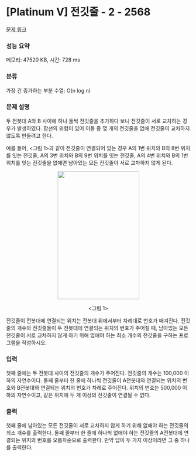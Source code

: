 # [Platinum V] 전깃줄 - 2 - 2568 

[문제 링크](https://www.acmicpc.net/problem/2568) 

### 성능 요약

메모리: 47520 KB, 시간: 728 ms

### 분류

가장 긴 증가하는 부분 수열: O(n log n)

### 문제 설명

<p>두 전봇대 A와 B 사이에 하나 둘씩 전깃줄을 추가하다 보니 전깃줄이 서로 교차하는 경우가 발생하였다. 합선의 위험이 있어 이들 중 몇 개의 전깃줄을 없애 전깃줄이 교차하지 않도록 만들려고 한다.</p>

<p>예를 들어, <그림 1>과 같이 전깃줄이 연결되어 있는 경우 A의 1번 위치와 B의 8번 위치를 잇는 전깃줄, A의 3번 위치와 B의 9번 위치를 잇는 전깃줄, A의 4번 위치와 B의 1번 위치를 잇는 전깃줄을 없애면 남아있는 모든 전깃줄이 서로 교차하지 않게 된다. </p>

<p style="text-align: center;"><img alt="" src="" style="width: 223px; height: 349px;"></p>

<p style="text-align: center;"><그림 1></p>

<p>전깃줄이 전봇대에 연결되는 위치는 전봇대 위에서부터 차례대로 번호가 매겨진다. 전깃줄의 개수와 전깃줄들이 두 전봇대에 연결되는 위치의 번호가 주어질 때, 남아있는 모든 전깃줄이 서로 교차하지 않게 하기 위해 없애야 하는 최소 개수의 전깃줄을 구하는 프로그램을 작성하시오.</p>

### 입력 

 <p>첫째 줄에는 두 전봇대 사이의 전깃줄의 개수가 주어진다. 전깃줄의 개수는 100,000 이하의 자연수이다. 둘째 줄부터 한 줄에 하나씩 전깃줄이 A전봇대와 연결되는 위치의 번호와 B전봇대와 연결되는 위치의 번호가 차례로 주어진다. 위치의 번호는 500,000 이하의 자연수이고, 같은 위치에 두 개 이상의 전깃줄이 연결될 수 없다. </p>

### 출력 

 <p>첫째 줄에 남아있는 모든 전깃줄이 서로 교차하지 않게 하기 위해 없애야 하는 전깃줄의 최소 개수를 출력한다. 둘째 줄부터 한 줄에 하나씩 없애야 하는 전깃줄의 A전봇대에 연결되는 위치의 번호를 오름차순으로 출력한다. 만약 답이 두 가지 이상이라면 그 중 하나를 출력한다.</p>

